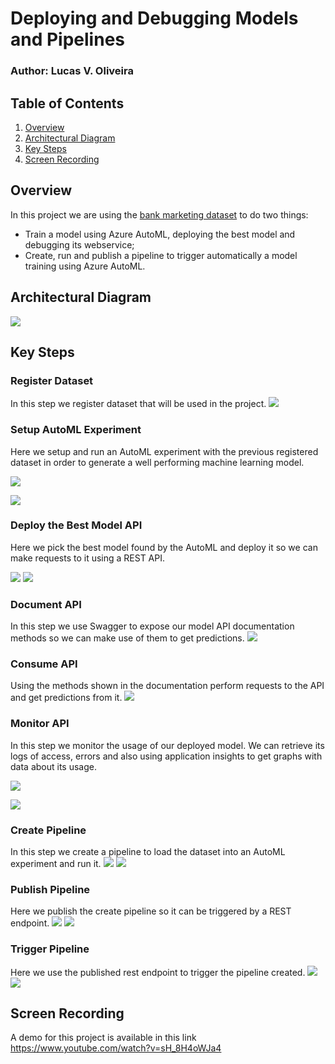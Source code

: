 # Deploying and Debugging Models and Pipelines
### Author: Lucas V. Oliveira

## Table of Contents
1. [Overview](#overview)
2. [Architectural Diagram](#architectural-diagram)
3. [Key Steps](#key-steps)
4. [Screen Recording](#screen-recording)


## Overview

In this project we are using the [bank marketing dataset](https://archive.ics.uci.edu/ml/datasets/bank+marketing) to do two things:
- Train a model using Azure AutoML, deploying the best model and debugging its webservice;
- Create, run and publish a pipeline to trigger automatically a model training using Azure AutoML.

## Architectural Diagram
![](project_flow.png)

## Key Steps

### Register Dataset
In this step we register dataset that will be used in the project.
![](screenshots/registered_datasets.png)

### Setup AutoML Experiment
Here we setup and run an AutoML experiment with the previous registered dataset in order to generate a well performing machine learning model.

![](screenshots/experiment_completed1.png)

![](screenshots/experiment_completed2.png)

### Deploy the Best Model API
Here we pick the best model found by the AutoML and deploy it so we can make requests to it using a REST API.

![](screenshots/best_model.png)
![](screenshots/best_model_deployed.png)

### Document API
In this step we use Swagger to expose our model API documentation methods so we can make use of them to get predictions.
![](screenshots/swagger1.png)

### Consume API
Using the methods shown in the documentation perform requests to the API and get predictions from it.
![](screenshots/consuming.png)

### Monitor API
In this step we monitor the usage of our deployed model. We can retrieve its logs of access, errors and also using application insights to get graphs with data about its usage.

![](screenshots/logging.png)

![](screenshots/app_insights2.png)


### Create Pipeline
In this step we create a pipeline to load the dataset into an AutoML experiment and run it.
![](screenshots_pipeline/pipeline_created1.png)
![](screenshots_pipeline/pipeline_created2.png)

### Publish Pipeline
Here we publish the create pipeline so it can be triggered by a REST endpoint.
![](screenshots_pipeline/published_pipeline_active_1.png)
![](screenshots_pipeline/published_pipeline_active_2.png)

### Trigger Pipeline
Here we use the published rest endpoint to trigger the pipeline created.
![](screenshots_pipeline/step_runs2.png)
![](screenshots_pipeline/scheduled_run.png)


## Screen Recording
A demo for this project is available in this link https://www.youtube.com/watch?v=sH_8H4oWJa4


